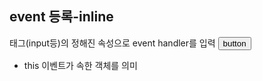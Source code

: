 ## event 등록-inline

태그(input등)의 정해진 속성으로 event handler를 입력
<input type="button" onclick="alert('Hello World');" value="button">

- this
  이벤트가 속한 객체를 의미
